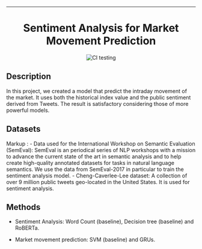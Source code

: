 ---

<div align="center">    
 
# Sentiment Analysis for Market Movement Prediction     

![CI testing](https://github.com/PyTorchLightning/deep-learning-project-template/workflows/CI%20testing/badge.svg?branch=master&event=push)


<!--  
Conference   
-->   
</div>
 
## Description   
In this project, we created a model that predict the intraday movement of the market. It uses both the historical index value and the public sentiment derived from Tweets. The result is satisfactory considering those of more powerful models.

## Datasets

Markup : - Data used for the International Workshop on Semantic Evaluation (SemEval): SemEval is an periodical series of NLP workshops with a mission to advance the current state of the art in semantic analysis and to help create high-quality annotated datasets for tasks in natural language semantics. We use the data from SemEval-2017 in particular to train the sentiment analysis model.
         - Cheng-Caverlee-Lee dataset: A collection of over 9 million public tweets geo-located in the United States. It is used for sentiment analysis.

## Methods

- Sentiment Analysis: Word Count (baseline), Decision tree (baseline) and RoBERTa.

- Market movement prediction: SVM (baseline) and GRUs.





